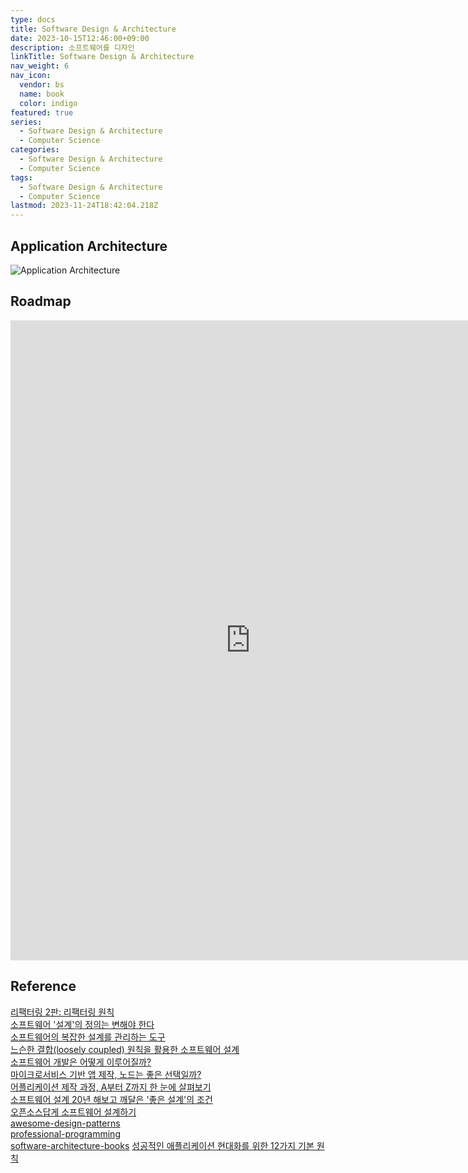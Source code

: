 ```yaml
---
type: docs
title: Software Design & Architecture
date: 2023-10-15T12:46:00+09:00
description: 소프트웨어를 디자인
linkTitle: Software Design & Architecture
nav_weight: 6
nav_icon:
  vendor: bs
  name: book
  color: indigo
featured: true
series:
  - Software Design & Architecture
  - Computer Science
categories:
  - Software Design & Architecture
  - Computer Science
tags:
  - Software Design & Architecture
  - Computer Science
lastmod: 2023-11-24T18:42:04.218Z
---
```


## Application Architecture

![Application Architecture](/computer-science/service-architecture.jpg#center)

## Roadmap

<p align="center">
<iframe width="768" height="1024" src="https://roadmap.sh/software-design-architecture?s=652b754df43a58c923ce9d26" frameborder="0" allow="accelerometer; autoplay; encrypted-media; gyroscope; picture-in-picture" allowfullscreen></iframe>
</p>

## Reference

[리팩터링 2판: 리팩터링 원칙](https://jusths.tistory.com/182?category=941866)  
[소프트웨어 '설계'의 정의는 변해야 한다](https://yozm.wishket.com/magazine/detail/2307/)  
[소프트웨어의 복잡한 설계를 관리하는 도구](https://yozm.wishket.com/magazine/detail/1653/)  
[느슨한 결합(loosely coupled) 원칙을 활용한 소프트웨어 설계](https://yozm.wishket.com/magazine/detail/1926/)  
[소프트웨어 개발은 어떻게 이루어질까?](https://yozm.wishket.com/magazine/detail/566/)  
[마이크로서비스 기반 앱 제작, 노드는 좋은 선택일까?](https://yozm.wishket.com/magazine/detail/355/)  
[어플리케이션 제작 과정, A부터 Z까지 한 눈에 살펴보기](https://yozm.wishket.com/magazine/detail/237/)  
[소프트웨어 설계 20년 해보고 깨달은 '좋은 설계'의 조건](https://yozm.wishket.com/magazine/detail/1884/?utm_source=oneoneone)  
[오픈소스답게 소프트웨어 설계하기](https://techblog.lycorp.co.jp/ko/designing-software-like-an-open-source)  
[awesome-design-patterns](https://github.com/DovAmir/awesome-design-patterns)  
[professional-programming](https://github.com/charlax/professional-programming)  
[software-architecture-books](https://github.com/mhadidg/software-architecture-books)
[성공적인 애플리케이션 현대화를 위한 12가지 기본 원칙](https://www.samsungsds.com/kr/insights/successful-application-modernization.html?ref=codenary)
